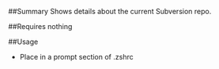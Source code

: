 ##Summary
Shows details about the current Subversion repo.

##Requires
nothing

##Usage
* Place in a prompt section of .zshrc
